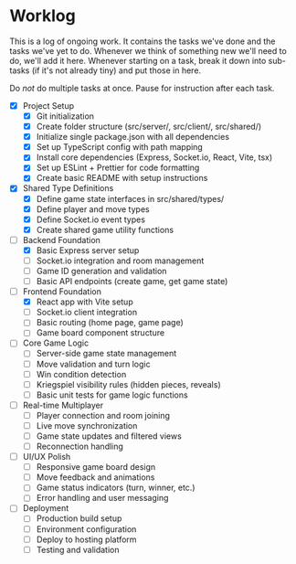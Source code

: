 # Worklog

This is a log of ongoing work. It contains the tasks we've done and the tasks we've yet to do. Whenever we think of something new we'll need to do, we'll add it here. Whenever starting on a task, break it down into sub-tasks (if it's not already tiny) and put those in here.

Do _not_ do multiple tasks at once. Pause for instruction after each task.

- [x] Project Setup
  - [x] Git initialization
  - [x] Create folder structure (src/server/, src/client/, src/shared/)
  - [x] Initialize single package.json with all dependencies
  - [x] Set up TypeScript config with path mapping
  - [x] Install core dependencies (Express, Socket.io, React, Vite, tsx)
  - [x] Set up ESLint + Prettier for code formatting
  - [x] Create basic README with setup instructions
- [x] Shared Type Definitions
  - [x] Define game state interfaces in src/shared/types/
  - [x] Define player and move types
  - [x] Define Socket.io event types
  - [x] Create shared game utility functions
- [ ] Backend Foundation
  - [x] Basic Express server setup
  - [ ] Socket.io integration and room management
  - [ ] Game ID generation and validation
  - [ ] Basic API endpoints (create game, get game state)
- [ ] Frontend Foundation
  - [x] React app with Vite setup
  - [ ] Socket.io client integration
  - [ ] Basic routing (home page, game page)
  - [ ] Game board component structure
- [ ] Core Game Logic
  - [ ] Server-side game state management
  - [ ] Move validation and turn logic
  - [ ] Win condition detection
  - [ ] Kriegspiel visibility rules (hidden pieces, reveals)
  - [ ] Basic unit tests for game logic functions
- [ ] Real-time Multiplayer
  - [ ] Player connection and room joining
  - [ ] Live move synchronization
  - [ ] Game state updates and filtered views
  - [ ] Reconnection handling
- [ ] UI/UX Polish
  - [ ] Responsive game board design
  - [ ] Move feedback and animations
  - [ ] Game status indicators (turn, winner, etc.)
  - [ ] Error handling and user messaging
- [ ] Deployment
  - [ ] Production build setup
  - [ ] Environment configuration
  - [ ] Deploy to hosting platform
  - [ ] Testing and validation
